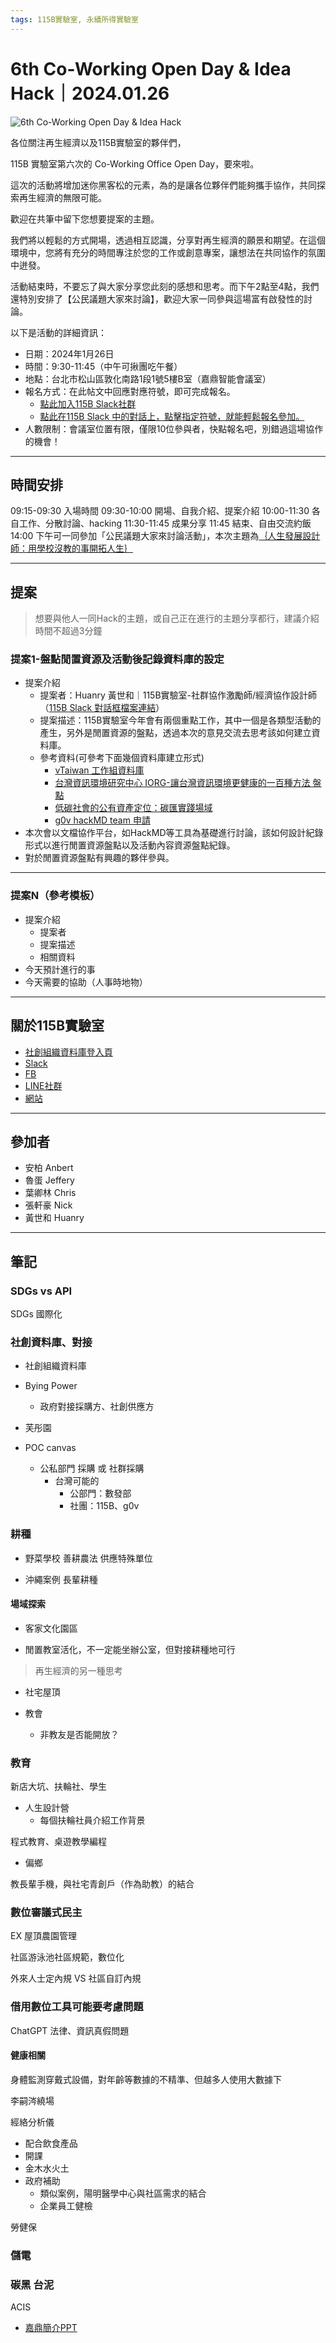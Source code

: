 ```yaml
---
tags: 115B實驗室, 永續所得實驗室
---
```

# 6th Co-Working Open Day & Idea Hack｜2024.01.26

![6th Co-Working Open Day & Idea Hack](https://s3-ap-northeast-1.amazonaws.com/g0v-hackmd-images/uploads/upload_fa289b4a563a123b9abadd7e7935f5eb.png)

各位關注再生經濟以及115B實驗室的夥伴們，

115B 實驗室第六次的 Co-Working Office Open Day，要來啦。

這次的活動將增加迷你黑客松的元素，為的是讓各位夥伴們能夠攜手協作，共同探索再生經濟的無限可能。

歡迎在共筆中留下您想要提案的主題。

我們將以輕鬆的方式開場，透過相互認識，分享對再生經濟的願景和期望。在這個環境中，您將有充分的時間專注於您的工作或創意專案，讓想法在共同協作的氛圍中迸發。

活動結束時，不要忘了與大家分享您此刻的感想和思考。而下午2點至4點，我們還特別安排了【公民議題大家來討論】，歡迎大家一同參與這場富有啟發性的討論。

以下是活動的詳細資訊：
- 日期：2024年1月26日
- 時間：9:30-11:45（中午可揪團吃午餐）
- 地點：台北市松山區敦化南路1段1號5樓B室（嘉鼎智能會議室）
- 報名方式：在此帖文中回應對應符號，即可完成報名。
    - [點此加入115B Slack社群](https://join.slack.com/t/115bworkspace/shared_invite/zt-19ok0mu03-UaU9MWV7la~P~XBlUDdWJA)
    - [點此在115B Slack 中的對話上，點擊指定符號，就能輕鬆報名參加。](https://115bworkspace.slack.com/archives/C03GV6V20KY/p1704952532624709)
- 人數限制：會議室位置有限，僅限10位參與者，快點報名吧，別錯過這場協作的機會！

---
## 時間安排

09:15-09:30 入場時間
09:30-10:00 開場、自我介紹、提案介紹
10:00-11:30 各自工作、分散討論、hacking
11:30-11:45 成果分享
11:45 結束、自由交流約飯
14:00 下午可一同參加「公民議題大家來討論活動」，本次主題為[｛人生發展設計師：用學校沒教的事開拓人生｝](https://pse.is/5jerg2)

---
## 提案
> 想要與他人一同Hack的主題，或自己正在進行的主題分享都行，建議介紹時間不超過3分鐘


### 提案1-盤點閒置資源及活動後記錄資料庫的設定
- 提案介紹
    - 提案者：Huanry 黃世和｜115B實驗室-社群協作激勵師/經濟協作設計師（[115B Slack 對話框檔案連結](https://115bworkspace.slack.com/archives/D03H1R4BNLA)）
    - 提案描述：115B實驗室今年會有兩個重點工作，其中一個是各類型活動的產生，另外是閒置資源的盤點，透過本次的意見交流去思考該如何建立資料庫。
    - 參考資料(可參考下面幾個資料庫建立形式)
        - [vTaiwan 工作組資料庫](https://g0v.hackmd.io/e0G4OMPFQYuA2DaZyu74bA)
        - [台灣資訊環境研究中心 IORG-讓台灣資訊環境更健康的一百種方法
盤點](https://docs.google.com/document/d/1R917odfmu7hgvvXVchLgRkOle6V_F3ED4x3xPyjFZ2U/edit?usp=sharing)
        - [低碳社會的公有資產定位：碳匯實踐場域](https://g0v.hackmd.io/@chewei/carbon-uptake/https%3A%2F%2Fg0v.hackmd.io%2F%40chewei%2FHJqS6oLeK)
        - [g0v hackMD team 申請](https://g0v.hackmd.io/zNfe2MGfTrWo_5GZI0E5pQ)
- 本次會以文檔協作平台，如HackMD等工具為基礎進行討論，該如何設計紀錄形式以進行閒置資源盤點以及活動內容資源盤點紀錄。
- 對於閒置資源盤點有興趣的夥伴參與。

---
### 提案N（參考模板）

- 提案介紹
    - 提案者
    - 提案描述
    - 相關資料
- 今天預計進行的事
- 今天需要的協助（人事時地物）

---
## 關於115B實驗室
- [社創組織資料庫登入頁](https://si.taiwan.gov.tw/home/org?fid=3278)
- [Slack](https://join.slack.com/t/115bworkspace/shared_invite/zt-19ok0mu03-UaU9MWV7la~P~XBlUDdWJA)
- [FB](https://www.facebook.com/sustainable.income.lab)
- [LINE社群](https://line.me/ti/g2/g2VAPTEmkIMUZT8UMCIhh2J2Vo_zMmVq562rag)
- [網站](https://115b.org/)

---
## 參加者

* 安柏 Anbert
* 魯蛋 Jeffery
* 葉卿林 Chris
* 張軒豪 Nick
* 黃世和 Huanry
---
## 筆記


### SDGs vs API

SDGs 國際化

### 社創資料庫、對接

- 社創組織資料庫
- Bying Power
    - 政府對接採購方、社創供應方

- 芙彤園

- POC canvas
    - 公私部門 採購 或 社群採購
        - 台灣可能的
            - 公部門：數發部
            - 社團：115B、g0v 
### 耕種

- 野菜學校
善耕農法
供應特殊單位

- 沖繩案例
長輩耕種

#### 場域探索

- 客家文化園區

- 閒置教室活化，不一定能坐辦公室，但對接耕種地可行
> 再生經濟的另一種思考

- 社宅屋頂

- 教會
    - 非教友是否能開放？

### 教育

新店大坑、扶輪社、學生

- 人生設計營
    - 每個扶輪社員介紹工作背景

程式教育、桌遊教學編程
- 偏鄉

教長輩手機，與社宅青創戶（作為助教）的結合

### 數位審議式民主

EX 屋頂農園管理

社區游泳池社區規範，數位化

外來人士定內規 VS 社區自訂內規

### 借用數位工具可能要考慮問題
ChatGPT 法律、資訊真假問題


#### 健康相關

身體監測穿戴式設備，對年齡等數據的不精準、但越多人使用大數據下

李嗣涔繞場

經絡分析儀

* 配合飲食產品
* 開課
* 金木水火土
* 政府補助
    * 類似案例，陽明醫學中心與社區需求的結合
    * 企業員工健檢

勞健保

### 儲電
    
### 碳黑 台泥


ACIS

- [嘉鼎簡介PPT](https://docs.google.com/presentation/d/1wRyPFmelwmtSi1P94VxlN7JVxovenuumpDHNK1E3uyA/edit#slide=id.g2648d336147_0_647)